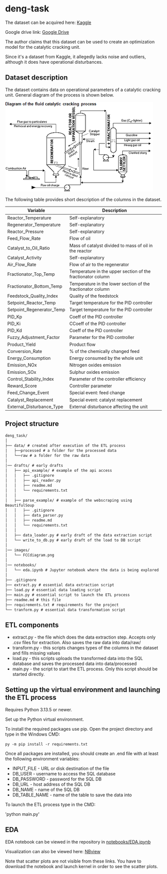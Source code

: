 # deng-task

The dataset can be acquired here: [Kaggle](https://www.kaggle.com/datasets/programmer3/catalytic-cracking-process-control-dataset)

Google drive link: [Google Drive](https://drive.google.com/drive/folders/1U4CEg9VGIRylRaEeVHwqn1dEEMGfP0mG?usp=drive_link)

The author claims that this dataset can be used to create an optimization model for the catalytic cracking unit.

Since it's a dataset from Kaggle, it allegedly lacks noise and outliers, although it does have operational disturbances.

## Dataset description

The dataset contains data on operational parameters of a catalytic cracking unit. General diagram of the process is shown below.

![Diagram](https://github.com/lagadoswift/deng-task/blob/main/images/FCCdiagram.png)

The following table provides short description of the columns in the dataset.


| Variable | Description |
| ------------- | ------------- |
| Reactor_Temperature | Self-explanatory |
| Regenerator_Temperature | Self-explanatory |
| Reactor_Pressure | Self-explanatory |
| Feed_Flow_Rate | Flow of oil |
| Catalyst_to_Oil_Ratio | Mass of catalyst divided to mass of oil in the reactor |
| Catalyst_Activity | Self-explanatory |
| Air_Flow_Rate | Flow of air to the regenerator |
| Fractionator_Top_Temp | Temperature in the upper section of the fractionator column |
| Fractionator_Bottom_Temp | Temperature in the lower section of the fractionator column |
| Feedstock_Quality_Index | Quality of the feedstock |
| Setpoint_Reactor_Temp | Target temperature for the PID controller |
| Setpoint_Regenerator_Temp | Target temperature for the PID controller |
| PID_Kp | Coeff of the PID controller |
| PID_Ki | CCoeff of the PID controller |
| PID_Kd | Coeff of the PID controller |
| Fuzzy_Adjustment_Factor | Parameter for the PID controller |
| Product_Yield | Product flow |
| Conversion_Rate | % of the chemically changed feed |
| Energy_Consumption | Energy consumed by the whole unit |
| Emission_NOx | Nitrogen oxides emission |
| Emission_SOx | Sulphur oxides emission |
| Control_Stability_Index | Parameter of the controller efficiency |
| Reward_Score | Controller parameter |
| Feed_Change_Event | Special event: feed change |
| Catalyst_Replacement | Special event: catalyst replacement |
| External_Disturbance_Type | External disturbance affecting the unit |

## Project structure

```
deng_task/
│
├── data/ # created after execution of the ETL process
│   ├──processed # a folder for the processed data
│   └──raw # a folder for the raw data
│ 
│── drafts/ # early drafts
│   ├── api_example/ # example of the api access
│   │   ├── .gitignore
│   │   ├── api_reader.py
│   │   ├── readme.md
│   │   └── requirements.txt
│   │
│   ├── parse_example/ # example of the webscraping using BeautifulSoup
│   │   ├── .gitignore
│   │   ├── data_parser.py
│   │   ├── readme.md
│   │   └── requirements.txt
│   │
│   ├── data_loader.py # early draft of the data extraction script
│   └── write_to_db.py # early draft of the load to DB script
│
│── images/
│   └── FCCdiagram.png
│
│── notebooks/
│   └── eda.ipynb # Jupyter notebook where the data is being explored
│
├── .gitignore
├── extract.py # essential data extraction script
├── load.py # essential data loading script
├── main.py # essential script to launch the ETL process
├── readme.md # this file
├── requirements.txt # requirements for the project
└── tranform.py # essential data transformation script
```

## ETL components

- extract.py - the file which does the data extraction step. Accepts only .csv files for extraction. Also saves the raw data into data/raw/
- transform.py - this scripts changes types of the columns in the dataset and fills missing values
- load.py - this scripts uploads the transformed data into the SQL database and saves the processed data into data/processed
- main.py - the script to start the ETL process. Only this script should be started directly.

## Setting up the virtual environment and launching the ETL process

Requires Python 3.13.5 or newer.

Set up the Python virtual environment.

To install the required packages use pip. Open the project directory and type in the Windows CMD:

`py -m pip install -r requirements.txt`

Once all packages are installed, you should create an .end file with at least the following environment variables:

- INPUT_FILE - URL or disk destination of the file
- DB_USER - username to access the SQL database
- DB_PASSWORD - password for the SQL DB
- DB_URL - host address of the SQL DB
- DB_NAME - name of the SQL DB
- DB_TABLE_NAME - name of the table to save the data into

To launch the ETL process type in the CMD:

'python main.py'

## EDA

EDA notebook can be viewed in the repository in [notebooks/EDA.ipynb](https://github.com/lagadoswift/deng-task/blob/main/notebooks/EDA.ipynb)

Visualization can also be viewed here: [NBview](https://nbviewer.org/github/lagadoswift/deng-task/blob/main/notebooks/EDA.ipynb)

Note that scatter plots are not visible from these links. You have to download the notebook and launch kernel in order to see the scatter plots.
